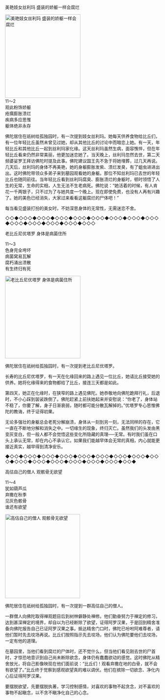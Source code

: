 美艳妓女丝利玛 盛装的娇躯一样会腐烂

<div class="e2">
<img src="images/fjj-49-1.jpg" width="245" height="271" alt="美艳妓女丝利玛 盛装的娇躯一样会腐烂"/>
<div>
11～2<br>
 观此粉饰娇躯<br>
 疮痍膨胀溃烂<br>
 疾病多应思惟<br>
 躯体绝非永存
</div>
</div>



佛陀居住在祇树给孤独园时，有一次提到妓女丝利玛。她每天供养食物给比丘们，有一位年轻比丘虽然未曾见过她，却从其他比丘的讨论中而暗恋上她。有一天，年轻比丘和其他比丘一起到丝利玛家化缘。这天丝利玛虽然生病，面容憔悴，但在年轻比丘看来仍然非常美丽，他更加迷恋她了。当天晚上，丝利玛忽然去世，第二天频婆娑罗王拜访佛陀时提及此事。佛陀建议国王先不急于将她埋葬，过几天再说。几天后，丝利玛的身体不再美艳，她的身躯膨胀发紫、溃烂发臭，有了蛆虫进进出出。这时佛陀带领众多弟子来到墓园观看她的身躯。那位不知丝利玛已去世的年轻比丘也随同前往。当年轻比丘看到丝利玛腐臭、膨胀溃烂的身躯时，顿时领悟了人生的无常，生命的实相，人生无法不生老病死。佛陀说：“她活着的时候，有人肯花一千两银子，只不过为了与她共度一个晚上。现在即使免费，也没有人再有兴趣了。她的美色已经消失，大家过来看看这躯腐烂的尸体吧！”

每当看见盛装打扮的美女时，不妨深思身体的无常性，无需迷恋不舍。

◇◇◆◇◇◇◆◇◇◇◆◇◇◇◆◇◇◇◆◇◇◇◆◇◇◇◆◇◇◇◆◇◇◇◆◇◇◇◆◇◇◇◆◇◇◇◆◇◇◇◆◇◇◇

老比丘尼优塔罗 身体是病菌住所

<div class="e2">
<div>
 <p class="p13-5">11～3<br>
 色身完全垮坏<br>
 病菌窝易瓦解<br>
 腐朽涌出溃散<br>
 有生终归有死</p> 
</div>
<img src="images/fjj-49-2.jpg" width="245" height="268" alt="老比丘尼优塔罗 身体是病菌住所"/>
</div>

佛陀居住在祇树给孤独园时，有一次提到老比丘尼优塔罗。

长寿的比丘尼优塔罗，有一天在化缘回来的路上遇见一位比丘，她请比丘接受她的供养。她将化缘得来的食物都给了比丘，接连三天都是如此。

第四天，她正在化缘时，在狭窄的路上遇见佛陀。她恭敬地向佛陀跪拜行礼，后退时，不小心踩到袈裟跌倒了。佛陀赶紧上前扶她起来并安慰说：“你老了，身体站不稳了，你要了解，身子日渐衰弱，随时都可能分散瓦解掉的。”优塔罗专心思惟佛陀的教诲，终于证得初果。

无论多强壮的身躯总会老死分解崩溃，身体从一刻到另一刻，无法同样的存在，它一直在不断地分解和消失之中。一切缘生的现象，终归灭亡。虽然我们的头发由黑变灰变白，但一般人都不会觉悟这些变化所隐藏的真理──无常。有时我们虽在口头上承认无常，却在内心不承认它。如果我们能越早体会无常的真相，内心就能更接近真实，越早得到清净安乐。

◆◇◇◆◇◇◇◆◇◇◇◆◇◇◇◆◇◇◇◆◇◇◇◆◇◇◇◆◇◇◇◆◇◇◇◆◇◇◇◆◇◇◇◆◇◇◇◆◇◇◇◆◇◇◇◆◇◇◇◆◇◇◆



高估自己的僧人 观骸骨无欲望



<div class="e2">
<div>
 <p class="p13-5">11～4<br>
 犹如葫芦瓜<br>
 弃撒在秋季<br>
 见灰色骸骨<br>
 谁还有欲望<br>
 </p> 
</div>
<img src="images/fjj-49-3.jpg" width="244" height="273" alt="高估自己的僧人 观骸骨无欲望"/>
</div>

佛陀居住在祇树给孤独园时，有一次提到一群高估自己的僧人。

一群僧人向佛陀取得禅观题目后到树林僻静处禅修。他们勤奋努力于禅定的修习，达到甚深禅定的境界，却自以为已经断除了欲望，证得阿罗汉果，于是回到精舍准备向佛陀报告自己已证阿罗汉果之事。抵达精舍门口时，佛陀已吩咐阿难尊者，请他们暂时先去坟场再说。比丘们按照指示先去坟场，他们认为佛陀要他们去坟场，一定有他的道理。

在墓园里，当他们看到腐烂的尸体时，还不觉什么，但当他们看见刚去世的尸首时，才惊恐地意识到自己尚未断除欲念，身体仍有蠢蠢欲动的感觉。这时佛陀从精舍放光，将自己影像映现在他们面前说：“比丘们！观看弃撒在地的白骨，就不会有欲望了。”比丘终于觉察到感观欲望真的难以调伏。他们在摈除一切欲念、净化内心后证得阿罗汉果。

要摆脱欲望，先要摆脱执著，学习控制感情，对喜欢的事物不起贪念，对不喜欢的事物不起瞋念，以不贪不瞋净化自己的心念。
